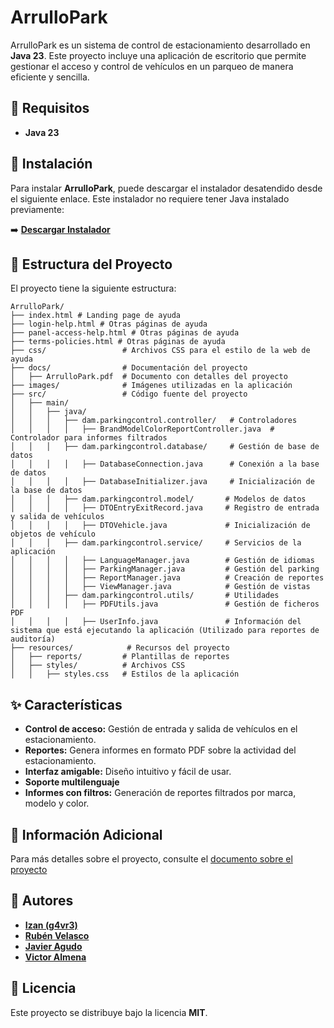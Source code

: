 # ArrulloPark

ArrulloPark es un sistema de control de estacionamiento desarrollado en **Java 23**. Este proyecto incluye una aplicación de escritorio que permite gestionar el acceso y control de vehículos en un parqueo de manera eficiente y sencilla.

## 📌 Requisitos
- **Java 23**

## 🚀 Instalación
Para instalar **ArrulloPark**, puede descargar el instalador desatendido desde el siguiente enlace. Este instalador no requiere tener Java instalado previamente:

➡️ **[Descargar Instalador](https://drive.google.com/file/d/193kgolyDUKcshlOc0yXj6M1XeigsAyWm/view?usp=sharing)**

## 📂 Estructura del Proyecto
El proyecto tiene la siguiente estructura:
```
ArrulloPark/
├── index.html # Landing page de ayuda
├── login-help.html # Otras páginas de ayuda
├── panel-access-help.html # Otras páginas de ayuda
├── terms-policies.html # Otras páginas de ayuda
├── css/                 # Archivos CSS para el estilo de la web de ayuda
├── docs/                # Documentación del proyecto
│   ├── ArrulloPark.pdf  # Documento con detalles del proyecto
├── images/              # Imágenes utilizadas en la aplicación
├── src/                 # Código fuente del proyecto
│   ├── main/           
│   │   ├── java/        
│   │   │   ├── dam.parkingcontrol.controller/   # Controladores
│   │   │   │   ├── BrandModelColorReportController.java  # Controlador para informes filtrados
│   │   │   ├── dam.parkingcontrol.database/     # Gestión de base de datos
│   │   │   │   ├── DatabaseConnection.java      # Conexión a la base de datos
│   │   │   │   ├── DatabaseInitializer.java     # Inicialización de la base de datos
│   │   │   ├── dam.parkingcontrol.model/       # Modelos de datos
│   │   │   │   ├── DTOEntryExitRecord.java     # Registro de entrada y salida de vehículos
│   │   │   │   ├── DTOVehicle.java             # Inicialización de objetos de vehículo
│   │   │   ├── dam.parkingcontrol.service/     # Servicios de la aplicación
│   │   │   │   ├── LanguageManager.java        # Gestión de idiomas
│   │   │   │   ├── ParkingManager.java         # Gestión del parking
│   │   │   │   ├── ReportManager.java          # Creación de reportes
│   │   │   │   ├── ViewManager.java            # Gestión de vistas
│   │   │   ├── dam.parkingcontrol.utils/       # Utilidades
│   │   │   │   ├── PDFUtils.java               # Gestión de ficheros PDF
│   │   │   │   ├── UserInfo.java               # Información del sistema que está ejecutando la aplicación (Utilizado para reportes de auditoría)
├── resources/            # Recursos del proyecto
│   ├── reports/         # Plantillas de reportes
│   ├── styles/          # Archivos CSS
│   │   ├── styles.css   # Estilos de la aplicación
```

## ✨ Características
- **Control de acceso:** Gestión de entrada y salida de vehículos en el estacionamiento.
- **Reportes:** Genera informes en formato PDF sobre la actividad del estacionamiento.
- **Interfaz amigable:** Diseño intuitivo y fácil de usar.
- **Soporte multilenguaje**
- **Informes con filtros:** Generación de reportes filtrados por marca, modelo y color.

## 📖 Información Adicional
Para más detalles sobre el proyecto, consulte el [documento sobre el proyecto](https://drive.google.com/file/d/1bA5GZySgZA86t8Jo4llZQhKSc3dYl6qW/view?usp=sharing)

## 👥 Autores
- **[Izan (g4vr3)](https://github.com/g4vr3)**
- **[Rubén Velasco](https://github.com/rbeenv)**
- **[Javier Agudo](https://github.com/jagudo27)**
- **[Victor Almena](https://github.com/Viictor29)**

## 📜 Licencia
Este proyecto se distribuye bajo la licencia **MIT**.
